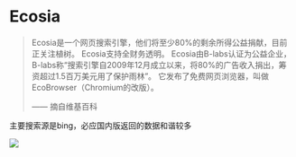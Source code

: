 # Ecosia

> Ecosia是一个网页搜索引擎，他们将至少80%的剩余所得公益捐献，目前正关注植树。 Ecosia支持全财务透明。 Ecosia由B-labs认证为公益企业，B-labs称“搜索引擎自2009年12月成立以来，将80%的广告收入捐出，筹资超过1.5百万美元用了保护雨林”。 它发布了免费网页浏览器，叫做EcoBrowser（Chromium的改版）。
>
>—— 摘自维基百科

主要搜索源是bing，必应国内版返回的数据和谐较多

<!-- ![](https://ipfs.io/ipfs/QmNQ5qgTaaT1A4q7cwqYinbvi3nzC4qaA4reEhZfnBaFGa?4.png) -->

![](https://raw.githubusercontent.com/loremwalker/fq-book/master/docs/images/2018-04-28_210623.png)


